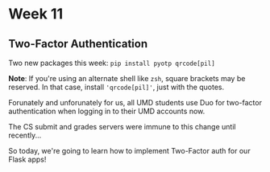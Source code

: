 # Week 11
## Two-Factor Authentication

Two new packages this week: `pip install pyotp qrcode[pil]`

**Note**: If you're using an alternate shell like `zsh`, square brackets may be reserved.
In that case, install `'qrcode[pil]'`, just with the quotes.

Forunately and unforunately for us, all UMD students use Duo for two-factor authentication
when logging in to their UMD accounts now. 

The CS submit and grades servers were immune to this change until recently...

So today, we're going to learn how to implement Two-Factor auth for our Flask apps!